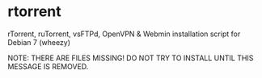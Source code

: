 rtorrent
========

rTorrent, ruTorrent, vsFTPd, OpenVPN &amp; Webmin installation script for Debian 7 (wheezy)

NOTE: THERE ARE FILES MISSING! DO NOT TRY TO INSTALL UNTIL THIS MESSAGE IS REMOVED.
